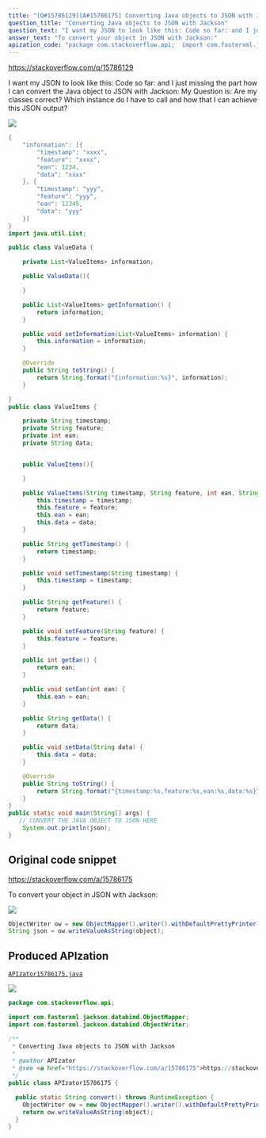 ```yaml
---
title: "[Q#15786129][A#15786175] Converting Java objects to JSON with Jackson"
question_title: "Converting Java objects to JSON with Jackson"
question_text: "I want my JSON to look like this: Code so far: and I just missing the part how I can convert the Java object to JSON with Jackson: My Question is: Are my classes correct? Which instance do I have to call and how that I can achieve this JSON output?"
answer_text: "To convert your object in JSON with Jackson:"
apization_code: "package com.stackoverflow.api;  import com.fasterxml.jackson.databind.ObjectMapper; import com.fasterxml.jackson.databind.ObjectWriter;  /**  * Converting Java objects to JSON with Jackson  *  * @author APIzator  * @see <a href=\"https://stackoverflow.com/a/15786175\">https://stackoverflow.com/a/15786175</a>  */ public class APIzator15786175 {    public static String convert() throws RuntimeException {     ObjectWriter ow = new ObjectMapper().writer().withDefaultPrettyPrinter();     return ow.writeValueAsString(object);   } }"
---
```


https://stackoverflow.com/q/15786129

I want my JSON to look like this:
Code so far:
and
I just missing the part how I can convert the Java object to JSON with Jackson:
My Question is: Are my classes correct? Which instance do I have to call and how that I can achieve this JSON output?


<div class="code-logo"><img src="/stackoverflow.png" /></div>

```java
{
    "information": [{
        "timestamp": "xxxx",
        "feature": "xxxx",
        "ean": 1234,
        "data": "xxxx"
    }, {
        "timestamp": "yyy",
        "feature": "yyy",
        "ean": 12345,
        "data": "yyy"
    }]
}
import java.util.List;

public class ValueData {

    private List<ValueItems> information;

    public ValueData(){

    }

    public List<ValueItems> getInformation() {
        return information;
    }

    public void setInformation(List<ValueItems> information) {
        this.information = information;
    }

    @Override
    public String toString() {
        return String.format("{information:%s}", information);
    }

}
public class ValueItems {

    private String timestamp;
    private String feature;
    private int ean;
    private String data;


    public ValueItems(){

    }

    public ValueItems(String timestamp, String feature, int ean, String data){
        this.timestamp = timestamp;
        this.feature = feature;
        this.ean = ean;
        this.data = data;
    }

    public String getTimestamp() {
        return timestamp;
    }

    public void setTimestamp(String timestamp) {
        this.timestamp = timestamp;
    }

    public String getFeature() {
        return feature;
    }

    public void setFeature(String feature) {
        this.feature = feature;
    }

    public int getEan() {
        return ean;
    }

    public void setEan(int ean) {
        this.ean = ean;
    }

    public String getData() {
        return data;
    }

    public void setData(String data) {
        this.data = data;
    }

    @Override
    public String toString() {
        return String.format("{timestamp:%s,feature:%s,ean:%s,data:%s}", timestamp, feature, ean, data);
    }
}
public static void main(String[] args) {
   // CONVERT THE JAVA OBJECT TO JSON HERE
    System.out.println(json);
}
```


## Original code snippet

https://stackoverflow.com/a/15786175

To convert your object in JSON with Jackson:

<div class="code-logo"><img src="/stackoverflow.png" /></div>

```java
ObjectWriter ow = new ObjectMapper().writer().withDefaultPrettyPrinter();
String json = ow.writeValueAsString(object);
```

## Produced APIzation

[`APIzator15786175.java`](https://github.com/pasqualesalza/apization-temp-data/raw/master/search/APIzator15786175.java)

<div class="code-logo"><img src="/apizator.png" /></div>

```java
package com.stackoverflow.api;

import com.fasterxml.jackson.databind.ObjectMapper;
import com.fasterxml.jackson.databind.ObjectWriter;

/**
 * Converting Java objects to JSON with Jackson
 *
 * @author APIzator
 * @see <a href="https://stackoverflow.com/a/15786175">https://stackoverflow.com/a/15786175</a>
 */
public class APIzator15786175 {

  public static String convert() throws RuntimeException {
    ObjectWriter ow = new ObjectMapper().writer().withDefaultPrettyPrinter();
    return ow.writeValueAsString(object);
  }
}

```